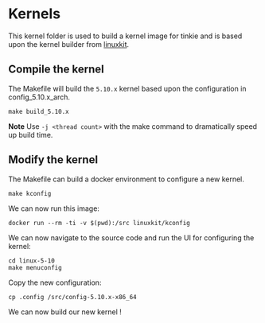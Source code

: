 # Kernels

This kernel folder is used to build a kernel image for tinkie and is based upon the kernel builder from [linuxkit](https://github.com/linuxkit/linuxkit).

## Compile the kernel

The Makefile will build the `5.10.x` kernel based upon the configuration in config_5.10.x_arch.

```
make build_5.10.x
```

**Note** Use `-j <thread count>` with the make command to dramatically speed up build time.

## Modify the kernel

The Makefile can build a docker environment to configure a new kernel.

```
make kconfig
```

We can now run this image:

```
docker run --rm -ti -v $(pwd):/src linuxkit/kconfig
```

We can now navigate to the source code and run the UI for configuring the kernel:

```
cd linux-5-10
make menuconfig
```

Copy the new configuration:

```
cp .config /src/config-5.10.x-x86_64
```

We can now build our new kernel !